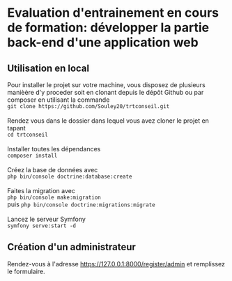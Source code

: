 # Evaluation d'entrainement en cours de formation: développer la partie back-end d'une application web

## Utilisation en local

Pour installer le projet sur votre machine, vous disposez de plusieurs manièère d'y proceder soit en clonant depuis le dépôt Github ou par composer en utilisant la commande
<br/>
  `git clone https://github.com/Souley20/trtconseil.git`  
<br/>
  Rendez vous dans le dossier dans lequel vous avez cloner le projet en tapant
<br/>
 `cd trtconseil`  
<br/>
 Installer toutes les dépendances 
 <br/> 
 `composer install`  
<br/>
  Créez la base de données avec
 <br/>
  `php bin/console doctrine:database:create`  
<br/>
  Faites la migration avec 
<br/>
 `php bin/console make:migration`  
 puis `php bin/console doctrine:migrations:migrate`  
<br/>
  Lancez le serveur Symfony 
 <br/>
  `symfony serve:start -d`  


## Création d'un administrateur

Rendez-vous à l'adresse https://127.0.0.1:8000/register/admin et remplissez le formulaire.
